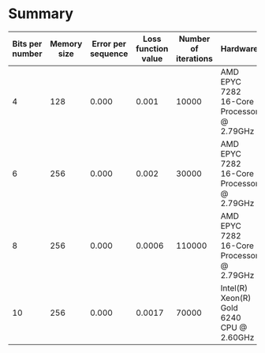 # Summary

| Bits per number | Memory size | Error per sequence | Loss function value | Number of iterations | Hardware                                  |
| --------------- | ----------- | ------------------ | ------------------- | -------------------- | ----------------------------------------- |
| 4               | 128         | 0.000              | 0.001               | 10000                | AMD EPYC 7282 16-Core Processor @ 2.79GHz |
| 6               | 256         | 0.000              | 0.002               | 30000                | AMD EPYC 7282 16-Core Processor @ 2.79GHz |
| 8               | 256         | 0.000              | 0.0006              | 110000               | AMD EPYC 7282 16-Core Processor @ 2.79GHz |
| 10              | 256         | 0.000              | 0.0017              | 70000                | Intel(R) Xeon(R) Gold 6240 CPU @ 2.60GHz  |
